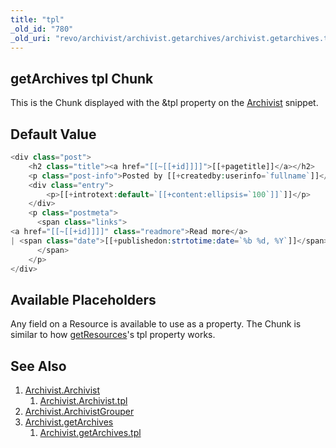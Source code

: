 ```yaml
---
title: "tpl"
_old_id: "780"
_old_uri: "revo/archivist/archivist.getarchives/archivist.getarchives.tpl"
---
```


## getArchives tpl Chunk

This is the Chunk displayed with the &tpl property on the [Archivist](extras/archivist/archivist.getarchives "Archivist.getArchives") snippet.

## Default Value

``` php
<div class="post">
    <h2 class="title"><a href="[[~[[+id]]]]">[[+pagetitle]]</a></h2>
    <p class="post-info">Posted by [[+createdby:userinfo=`fullname`]]</p>
    <div class="entry">
        <p>[[+introtext:default=`[[+content:ellipsis=`100`]]`]]</p>
    </div>
    <p class="postmeta">
      <span class="links">
<a href="[[~[[+id]]]]" class="readmore">Read more</a>
| <span class="date">[[+publishedon:strtotime:date=`%b %d, %Y`]]</span>
      </span>
    </p>
</div>
```

## Available Placeholders

Any field on a Resource is available to use as a property. The Chunk is similar to how [getResources](extras/getresources "getResources")'s tpl property works.

## See Also

1. [Archivist.Archivist](extras/archivist/archivist.archivist)
     1. [Archivist.Archivist.tpl](extras/archivist/archivist.archivist/archivist.archivist.tpl)
2. [Archivist.ArchivistGrouper](extras/archivist/archivist.archivistgrouper)
3. [Archivist.getArchives](extras/archivist/archivist.getarchives)
     1. [Archivist.getArchives.tpl](extras/archivist/archivist.getarchives/archivist.getarchives.tpl)

